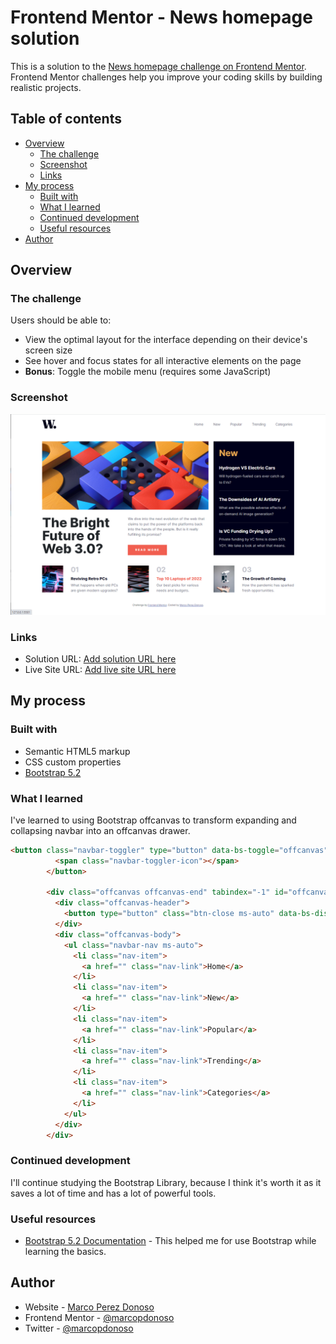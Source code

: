 # Frontend Mentor - News homepage solution

This is a solution to the [News homepage challenge on Frontend Mentor](https://www.frontendmentor.io/challenges/news-homepage-H6SWTa1MFl). Frontend Mentor challenges help you improve your coding skills by building realistic projects. 

## Table of contents

- [Overview](#overview)
  - [The challenge](#the-challenge)
  - [Screenshot](#screenshot)
  - [Links](#links)
- [My process](#my-process)
  - [Built with](#built-with)
  - [What I learned](#what-i-learned)
  - [Continued development](#continued-development)
  - [Useful resources](#useful-resources)
- [Author](#author)

## Overview

### The challenge

Users should be able to:

- View the optimal layout for the interface depending on their device's screen size
- See hover and focus states for all interactive elements on the page
- **Bonus**: Toggle the mobile menu (requires some JavaScript)

### Screenshot

![](./assets/images/Screenshot-Desktop.png)

### Links

- Solution URL: [Add solution URL here](https://github.com/marcopdonoso/News-homepage-main)
- Live Site URL: [Add live site URL here](https://marcopdonoso.github.io/News-homepage-main/)

## My process

### Built with

- Semantic HTML5 markup
- CSS custom properties
- [Bootstrap 5.2](https://getbootstrap.com/)

### What I learned

I've learned to using Bootstrap offcanvas to transform expanding and collapsing navbar into an offcanvas drawer.

```html
<button class="navbar-toggler" type="button" data-bs-toggle="offcanvas" data-bs-target="#offcanvasNavbar" aria-controls="offcanvasNavbar" aria-expanded="false" aria-label="Toggle navigation">
          <span class="navbar-toggler-icon"></span>
        </button>

        <div class="offcanvas offcanvas-end" tabindex="-1" id="offcanvasNavbar" aria-labelledby="offcanvasNavbarLabel">
          <div class="offcanvas-header">
            <button type="button" class="btn-close ms-auto" data-bs-dismiss="offcanvas" aria-label="Close"></button>
          </div>
          <div class="offcanvas-body">
            <ul class="navbar-nav ms-auto">
              <li class="nav-item">
                <a href="" class="nav-link">Home</a>
              </li>
              <li class="nav-item">
                <a href="" class="nav-link">New</a>
              </li>
              <li class="nav-item">
                <a href="" class="nav-link">Popular</a>
              </li>
              <li class="nav-item">
                <a href="" class="nav-link">Trending</a>
              </li>
              <li class="nav-item">
                <a href="" class="nav-link">Categories</a>
              </li>
            </ul>
          </div>
        </div>
```

### Continued development

I'll continue studying the Bootstrap Library, because 
I think it's worth it as it saves a lot of time and has a lot of powerful tools. 

### Useful resources

- [Bootstrap 5.2 Documentation](https://getbootstrap.com/docs/5.2/getting-started/introduction/) - This helped me for use Bootstrap while learning the basics.

## Author

- Website - [Marco Perez Donoso](https://marcopdonoso.github.io)
- Frontend Mentor - [@marcopdonoso](https://www.frontendmentor.io/profile/marcopdonoso)
- Twitter - [@marcopdonoso](https://www.twitter.com/marcopdonoso)